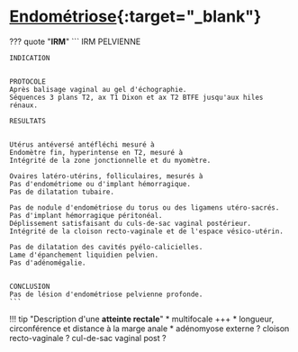# [**Endométriose**](https://radiopaedia.org/articles/endometriosis){:target="_blank"}  

??? quote "**IRM**"
    ```
    IRM PELVIENNE

    INDICATION


    PROTOCOLE
    Après balisage vaginal au gel d'échographie.
    Séquences 3 plans T2, ax T1 Dixon et ax T2 BTFE jusqu'aux hiles rénaux.

    RESULTATS


    Utérus antéversé antéfléchi mesuré à 
    Endomètre fin, hyperintense en T2, mesuré à
    Intégrité de la zone jonctionnelle et du myomètre.

    Ovaires latéro-utérins, folliculaires, mesurés à
    Pas d'endométriome ou d'implant hémorragique.
    Pas de dilatation tubaire.

    Pas de nodule d'endométriose du torus ou des ligamens utéro-sacrés.
    Pas d'implant hémorragique péritonéal.
    Déplissement satisfaisant du culs-de-sac vaginal postérieur.
    Intégrité de la cloison recto-vaginale et de l'espace vésico-utérin.

    Pas de dilatation des cavités pyélo-calicielles.
    Lame d'épanchement liquidien pelvien.
    Pas d'adénomégalie.


    CONCLUSION
    Pas de lésion d'endométriose pelvienne profonde.
    ```

!!! tip "Description d'une **atteinte rectale**"
    * multifocale +++
    * longueur, circonférence et distance à la marge anale
    * adénomyose externe ? cloison recto-vaginale ? cul-de-sac vaginal post ?
